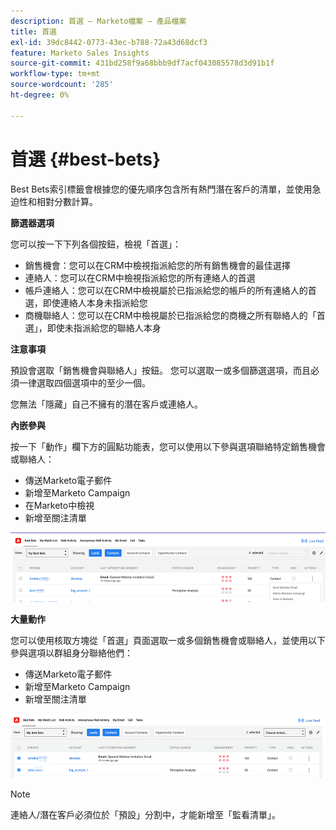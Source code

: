 ```yaml
---
description: 首選 — Marketo檔案 — 產品檔案
title: 首選
exl-id: 39dc8442-0773-43ec-b788-72a43d68dcf3
feature: Marketo Sales Insights
source-git-commit: 431bd258f9a68bbb9df7acf043085578d3d91b1f
workflow-type: tm+mt
source-wordcount: '285'
ht-degree: 0%

---
```


# 首選 {#best-bets}

Best Bets索引標籤會根據您的優先順序包含所有熱門潛在客戶的清單，並使用急迫性和相對分數計算。

**篩選器選項**

您可以按一下下列各個按鈕，檢視「首選」：

* 銷售機會：您可以在CRM中檢視指派給您的所有銷售機會的最佳選擇
* 連絡人：您可以在CRM中檢視指派給您的所有連絡人的首選
* 帳戶連絡人：您可以在CRM中檢視屬於已指派給您的帳戶的所有連絡人的首選，即使連絡人本身未指派給您
* 商機聯絡人：您可以在CRM中檢視屬於已指派給您的商機之所有聯絡人的「首選」，即使未指派給您的聯絡人本身

**注意事項**

預設會選取「銷售機會與聯絡人」按鈕。 您可以選取一或多個篩選選項，而且必須一律選取四個選項中的至少一個。

您無法「隱藏」自己不擁有的潛在客戶或連絡人。

**內嵌參與**

按一下「動作」欄下方的圓點功能表，您可以使用以下參與選項聯絡特定銷售機會或聯絡人：

* 傳送Marketo電子郵件
* 新增至Marketo Campaign
* 在Marketo中檢視
* 新增至關注清單

![](assets/best-bets-1.png)

**大量動作**

您可以使用核取方塊從「首選」頁面選取一或多個銷售機會或聯絡人，並使用以下參與選項以群組身分聯絡他們：

* 傳送Marketo電子郵件
* 新增至Marketo Campaign
* 新增至關注清單

![](assets/best-bets-2.png)

>[!NOTE]
>
>連絡人/潛在客戶必須位於「預設」分割中，才能新增至「監看清單」。
